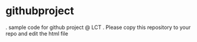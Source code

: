 # githubproject
 . sample code for github project @ LCT
 . Please copy this repository to your repo and edit the html file
